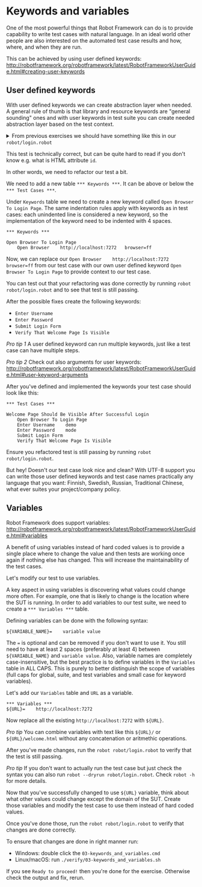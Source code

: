 # Keywords and variables

One of the most powerful things that Robot Framework can do is to provide capability to write test cases
with natural language. In an ideal world other people are also interested on the automated test case results and
how, where, and when they are run.

This can be achieved by using user defined keywords:
http://robotframework.org/robotframework/latest/RobotFrameworkUserGuide.html#creating-user-keywords

## User defined keywords

With user defined keywords we can create abstraction layer when needed.
A general rule of thumb is that library and resource keywords are "general sounding" ones and with user keywords in test suite you can create needed abstraction layer based on the test context.

<details>
    <summary>From previous exercises we should have something like this in our <code>robot/login.robot</code></summary>

```
*** Settings ***
Library    SeleniumLibrary

*** Test Cases ***

Welcome Page Should Be Visible After Successful Login
    Open Browser    http://localhost:7272   browser=ff
    Input Text    id=username_field    demo
    Input Password    id=password_field    mode
    Click Element    id=login_button
    Page Should Contain    Welcome Page
    Location Should Be    http://localhost:7272/welcome.html
    Title Should Be    Welcome Page
```

</details>

This test is technically correct, but can be quite hard to read if you don't know e.g. what is HTML attribute `id`.

In other words, we need to refactor our test a bit.

We need to add a new table `*** Keywords ***`. It can be above or below the `*** Test Cases ***`.

Under `Keywords` table we need to create a new keyword called `Open Browser To Login Page`. The same indentation
rules apply with keywords as in test cases: each unindented line is considered a new keyword, so the implementation
of the keyword need to be indented with 4 spaces.

```
*** Keywords ***

Open Browser To Login Page
    Open Browser    http://localhost:7272   browser=ff
```

Now, we can replace our `Open Browser    http://localhost:7272   browser=ff` from our test case with our own
user defined keyword `Open Browser To Login Page` to provide context to our test case.

You can test out that your refactoring was done correctly by running `robot robot/login.robot` and to see that test is still passing.

After the possible fixes create the following keywords:

  - `Enter Username`
  - `Enter Password`
  - `Submit Login Form`
  - `Verify That Welcome Page Is Visible`

*Pro tip 1* A user defined keyword can run multiple keywords, just like a test case can have multiple steps.

*Pro tip 2* Check out also arguments for user keywords: http://robotframework.org/robotframework/latest/RobotFrameworkUserGuide.html#user-keyword-arguments

After you've defined and implemented the keywords your test case should look like this:

```
*** Test Cases ***

Welcome Page Should Be Visible After Successful Login
    Open Browser To Login Page
    Enter Username    demo
    Enter Password    mode
    Submit Login Form
    Verify That Welcome Page Is Visible
```

Ensure you refactored test is still passing by running `robot robot/login.robot`.

But hey! Doesn't our test case look nice and clean? With UTF-8 support you can write those user defined keywords and test case names practically any language that you want: Finnish, Swedish, Russian, Traditional Chinese, what ever suites your project/company policy.


## Variables

Robot Framework does support variables: http://robotframework.org/robotframework/latest/RobotFrameworkUserGuide.html#variables

A benefit of using variables instead of hard coded values is to provide a single place where to change the value and then tests are working once again if nothing else has changed. This will increase the maintainability of the test cases.

Let's modify our test to use variables.

A key aspect in using variables is discovering what values could change more often. For example, one that is likely
to change is the location where the SUT is running. In order to add variables to our test suite,
we need to create a `*** Variables ***` table.

Defining variables can be done with the following syntax:
```
${VARIABLE_NAME}=    variable value
```

The `=` is optional and can be removed if you don't want to use it. You still need to have at least 2 spaces
(preferably at least 4) between `${VARIABLE_NAME}` and `variable value`. Also, variable names are completely
case-insensitive, but the best practice is to define variables in the `Variables` table in ALL CAPS. This is
purely to better distinguish the scope of variables (full caps for global, suite, and test variables and small
case for keyword variables).

Let's add our `Variables` table and `URL` as a variable.

```
*** Variables ***
${URL}=    http://localhost:7272
```

Now replace all the existing `http://localhost:7272` with `${URL}`.

*Pro tip* You can combine variables with text like this `${URL}/` or `${URL}/welcome.html` without any concatenation or aritmethic operations.

After you've made changes, run the `robot robot/login.robot` to verify that the test is still passing.

*Pro tip* If you don't want to actually run the test case but just check the syntax you can also run `robot --dryrun robot/login.robot`. Check `robot -h` for more details.


Now that you've successfully changed to use `${URL}` variable,
think about what other values could change except the domain of the SUT.
Create those variables and modify the test case to use them instead of hard coded values.

Once you've done those, run the `robot robot/login.robot` to verify that changes are done correctly.

To ensure that changes are done in right manner run:

  - Windows: double click the `03-keywords_and_variables.cmd`
  - Linux/macOS: run `./verify/03-keywords_and_variables.sh`

If you see `Ready to proceed!` then you're done for the exercise. Otherwise check the output and fix, rerun.
